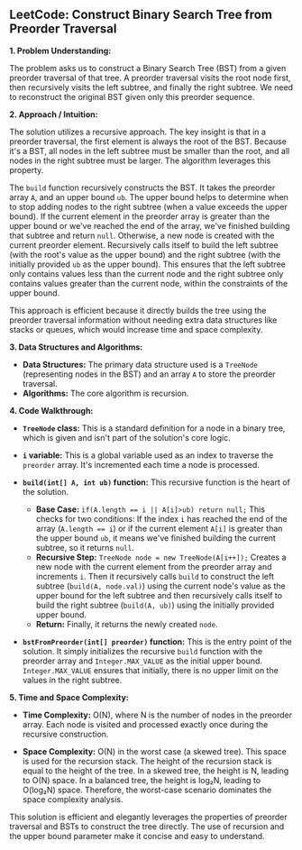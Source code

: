 ## LeetCode: Construct Binary Search Tree from Preorder Traversal

**1. Problem Understanding:**

The problem asks us to construct a Binary Search Tree (BST) from a given preorder traversal of that tree.  A preorder traversal visits the root node first, then recursively visits the left subtree, and finally the right subtree.  We need to reconstruct the original BST given only this preorder sequence.


**2. Approach / Intuition:**

The solution utilizes a recursive approach.  The key insight is that in a preorder traversal, the first element is always the root of the BST.  Because it's a BST, all nodes in the left subtree must be smaller than the root, and all nodes in the right subtree must be larger.  The algorithm leverages this property.

The `build` function recursively constructs the BST.  It takes the preorder array `A`, and an upper bound `ub`.  The upper bound helps to determine when to stop adding nodes to the right subtree (when a value exceeds the upper bound). If the current element in the preorder array is greater than the upper bound or we've reached the end of the array, we've finished building that subtree and return `null`. Otherwise, a new node is created with the current preorder element. Recursively calls itself to build the left subtree (with the root's value as the upper bound) and the right subtree (with the initially provided `ub` as the upper bound). This ensures that the left subtree only contains values less than the current node and the right subtree only contains values greater than the current node, within the constraints of the upper bound.

This approach is efficient because it directly builds the tree using the preorder traversal information without needing extra data structures like stacks or queues, which would increase time and space complexity.

**3. Data Structures and Algorithms:**

* **Data Structures:**  The primary data structure used is a `TreeNode` (representing nodes in the BST) and an array `A` to store the preorder traversal.
* **Algorithms:** The core algorithm is recursion.


**4. Code Walkthrough:**

* **`TreeNode` class:** This is a standard definition for a node in a binary tree, which is given and isn't part of the solution's core logic.

* **`i` variable:** This is a global variable used as an index to traverse the `preorder` array. It's incremented each time a node is processed.

* **`build(int[] A, int ub)` function:** This recursive function is the heart of the solution.
    * **Base Case:** `if(A.length == i || A[i]>ub) return null;` This checks for two conditions:  If the index `i` has reached the end of the array (`A.length == i`) or if the current element `A[i]` is greater than the upper bound `ub`, it means we've finished building the current subtree, so it returns `null`.
    * **Recursive Step:** `TreeNode node = new TreeNode(A[i++]);` Creates a new node with the current element from the preorder array and increments `i`.  Then it recursively calls `build` to construct the left subtree (`build(A, node.val)`) using the current node's value as the upper bound for the left subtree and then recursively calls itself to build the right subtree (`build(A, ub)`) using the initially provided upper bound.
    * **Return:** Finally, it returns the newly created `node`.

* **`bstFromPreorder(int[] preorder)` function:** This is the entry point of the solution. It simply initializes the recursive `build` function with the preorder array and `Integer.MAX_VALUE` as the initial upper bound.  `Integer.MAX_VALUE` ensures that initially, there is no upper limit on the values in the right subtree.

**5. Time and Space Complexity:**

* **Time Complexity:** O(N), where N is the number of nodes in the preorder array. Each node is visited and processed exactly once during the recursive construction.

* **Space Complexity:** O(N) in the worst case (a skewed tree). This space is used for the recursion stack.  The height of the recursion stack is equal to the height of the tree. In a skewed tree, the height is N, leading to O(N) space. In a balanced tree, the height is log₂N, leading to O(log₂N) space. Therefore, the worst-case scenario dominates the space complexity analysis.


This solution is efficient and elegantly leverages the properties of preorder traversal and BSTs to construct the tree directly.  The use of recursion and the upper bound parameter make it concise and easy to understand.
